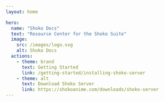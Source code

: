 ```yaml
---
layout: home

hero:
  name: "Shoko Docs"
  text: "Resource Center for the Shoko Suite"
  image:
    src: /images/logo.svg
    alt: Shoko Docs
  actions:
    - theme: brand
      text: Getting Started
      link: /getting-started/installing-shoko-server
    - theme: alt
      text: Download Shoko Server
      link: https://shokoanime.com/downloads/shoko-server
---
```


<Features 
    groupTitle="Quick Links to Popular Pages"
    :features="[
    { 
        title: 'Plex Integration', 
        info: 'Learn how to integrate Shoko with Plex using Shoko Relay or Shoko Metadata.', 
        icon: 'images/plex.svg',
        link: 'plex/installing-agents-scanners'
    },
    { 
        title: 'Jellyfin Integration', 
        info: 'Learn how to integrate Shoko with Plex using Shokofin.', 
        icon: 'images/jellyfin.svg',
        link: 'jellyfin/installing-shokofin'
    },
    { 
        title: 'Kodi Integration', 
        info: 'Learn how to integrate Shoko with Plex using Shokodi', 
        icon: 'images/kodi.svg',
        link: 'kodi/installing-shokodi'
    },
    { 
        title: 'WebUI Theming', 
        info: 'Learn how to customize the Shoko WebUI with themes.', 
        icon: 'Palette',
        link: 'shoko-server/webui-themes'
    },
    { 
        title: 'Renamer Setup', 
        info: 'Learn how to include a Renamer in your Shoko setup.', 
        icon: 'FilePenLine',
        link: 'renamer-plugins/available-renamers'
    },
    { 
        title: 'Frequency Asked Questions', 
        info: 'We\'ve complied a list of the most common questions and answers.', 
        icon: 'CircleHelp',
        link: 'faq'
    }
    ]"
  />
